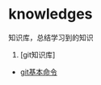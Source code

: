 # knowledges
知识库，总结学习到的知识
1.  [git知识库]

*   [git基本命令](https://github.com/SongJiaxin95/knowledges/tree/master/git/git.md)
